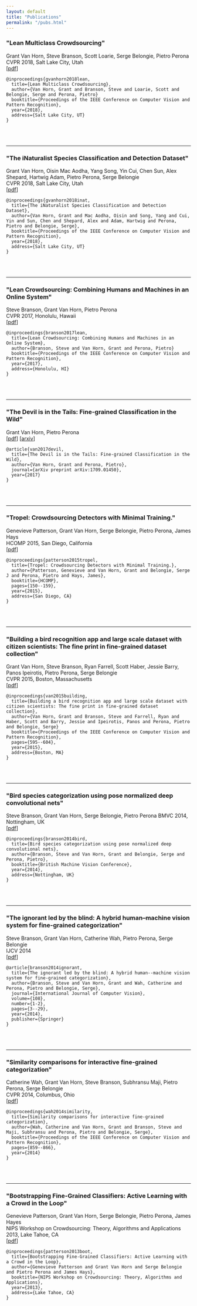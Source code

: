 ```yaml
---
layout: default
title: "Publications"
permalink: "/pubs.html"
---
```


### "Lean Multiclass Crowdsourcing"
Grant Van Horn, Steve Branson, Scott Loarie, Serge Belongie, Pietro Perona  
CVPR 2018, Salt Lake City, Utah  
[[pdf](/assets/papers/lean_multiclass_crowdsourcing.pdf)]
```
@inproceedings{gvanhorn2018lean,
  title={Lean Multiclass Crowdsourcing},
  author={Van Horn, Grant and Branson, Steve and Loarie, Scott and Belongie, Serge and Perona, Pietro}
  booktitle={Proceedings of the IEEE Conference on Computer Vision and Pattern Recognition},
  year={2018},
  address={Salt Lake City, UT}
}
```
<br>
<br>

---
### "The iNaturalist Species Classification and Detection Dataset"
Grant Van Horn, Oisin Mac Aodha, Yang Song, Yin Cui, Chen Sun, Alex Shepard, Hartwig Adam, Pietro Perona, Serge Belongie  
CVPR 2018, Salt Lake City, Utah  
[[pdf](/assets/papers/inaturalist_dataset.pdf)]
```
@inproceedings{gvanhorn2018inat,
  title={The iNaturalist Species Classification and Detection Dataset},
  author={Van Horn, Grant and Mac Aodha, Oisin and Song, Yang and Cui, Yin and Sun, Chen and Shepard, Alex and Adam, Hartwig and Perona, Pietro and Belongie, Serge},
  booktitle={Proceedings of the IEEE Conference on Computer Vision and Pattern Recognition},
  year={2018},
  address={Salt Lake City, UT}
}
```
<br>
<br>

---
### "Lean Crowdsourcing: Combining Humans and Machines in an Online System"
Steve Branson, Grant Van Horn, Pietro Perona  
CVPR 2017, Honolulu, Hawaii  
[[pdf](/assets/papers/lean_crowdsourcing.pdf)]
```
@inproceedings{branson2017lean,
  title={Lean Crowdsourcing: Combining Humans and Machines in an Online System},
  author={Branson, Steve and Van Horn, Grant and Perona, Pietro}
  booktitle={Proceedings of the IEEE Conference on Computer Vision and Pattern Recognition},
  year={2017},
  address={Honolulu, HI}
}
```
<br>
<br>

---
### "The Devil is in the Tails: Fine-grained Classification in the Wild"
Grant Van Horn, Pietro Perona  
[[pdf](/assets/papers/devil_is_in_the_tails.pdf)] [[arxiv](https://arxiv.org/abs/1709.01450)]
```
@article{van2017devil,
  title={The Devil is in the Tails: Fine-grained Classification in the Wild},
  author={Van Horn, Grant and Perona, Pietro},
  journal={arXiv preprint arXiv:1709.01450},
  year={2017}
}
```
<br>
<br>

---
### "Tropel: Crowdsourcing Detectors with Minimal Training."
Genevieve Patterson, Grant Van Horn, Serge Belongie, Pietro Perona, James Hays  
HCOMP 2015, San Diego, California  
[[pdf](/assets/papers/tropel.pdf)]
```
@inproceedings{patterson2015tropel,
  title={Tropel: Crowdsourcing Detectors with Minimal Training.},
  author={Patterson, Genevieve and Van Horn, Grant and Belongie, Serge J and Perona, Pietro and Hays, James},
  booktitle={HCOMP},
  pages={150--159},
  year={2015},
  address={San Diego, CA}
}
```
<br>
<br>

---
### "Building a bird recognition app and large scale dataset with citizen scientists: The fine print in fine-grained dataset collection"
Grant Van Horn, Steve Branson, Ryan Farrell, Scott Haber, Jessie Barry, Panos Ipeirotis, Pietro Perona, Serge Belongie  
CVPR 2015, Boston, Massachusetts  
[[pdf](/assets/papers/building_a_bird_recognition_app.pdf)]
```
@inproceedings{van2015building,
  title={Building a bird recognition app and large scale dataset with citizen scientists: The fine print in fine-grained dataset collection},
  author={Van Horn, Grant and Branson, Steve and Farrell, Ryan and Haber, Scott and Barry, Jessie and Ipeirotis, Panos and Perona, Pietro and Belongie, Serge}
  booktitle={Proceedings of the IEEE Conference on Computer Vision and Pattern Recognition},
  pages={595--604},
  year={2015},
  address={Boston, MA}
}
```
<br>
<br>

---
### "Bird species categorization using pose normalized deep convolutional nets"
Steve Branson, Grant Van Horn, Serge Belongie, Pietro Perona
BMVC 2014, Nottingham, UK    
[[pdf](/assets/papers/pose_normalized_conv_nets.pdf)]
```
@inproceedings{branson2014bird,
  title={Bird species categorization using pose normalized deep convolutional nets},
  author={Branson, Steve and Van Horn, Grant and Belongie, Serge and Perona, Pietro},
  booktitle={British Machine Vision Conference},
  year={2014},
  address={Nottingham, UK}
}
```
<br>
<br>

---
### "The ignorant led by the blind: A hybrid human–machine vision system for fine-grained categorization"
Steve Branson, Grant Van Horn, Catherine Wah, Pietro Perona, Serge Belongie  
IJCV 2014  
[[pdf](/assets/papers/ignorant_led_by_the_blind.pdf)]
```
@article{branson2014ignorant,
  title={The ignorant led by the blind: A hybrid human--machine vision system for fine-grained categorization},
  author={Branson, Steve and Van Horn, Grant and Wah, Catherine and Perona, Pietro and Belongie, Serge},
  journal={International Journal of Computer Vision},
  volume={108},
  number={1-2},
  pages={3--29},
  year={2014},
  publisher={Springer}
}
```
<br>
<br>

---
### "Similarity comparisons for interactive fine-grained categorization"
Catherine Wah, Grant Van Horn, Steve Branson, Subhransu Maji, Pietro Perona, Serge Belongie  
CVPR 2014, Columbus, Ohio  
[[pdf](/assets/papers/similarity_comparison.pdf)]
```
@inproceedings{wah2014similarity,
  title={Similarity comparisons for interactive fine-grained categorization},
  author={Wah, Catherine and Van Horn, Grant and Branson, Steve and Maji, Subhransu and Perona, Pietro and Belongie, Serge},
  booktitle={Proceedings of the IEEE Conference on Computer Vision and Pattern Recognition},
  pages={859--866},
  year={2014}
}
```
<br>
<br>

---
### "Bootstrapping Fine-Grained Classifiers: Active Learning with a Crowd in the Loop"
Genevieve Patterson, Grant Van Horn, Serge Belongie, Pietro Perona, James Hayes  
NIPS Workshop on Crowdsourcing: Theory, Algorithms and Applications 2013, Lake Tahoe, CA  
[[pdf](/assets/papers/bootstrapping_fine_grained_classifiers.pdf)]
```
@inproceedings{patterson2013boot,
  title={Bootstrapping Fine-Grained Classifiers: Active Learning with a Crowd in the Loop},
  author={Genevieve Patterson and Grant Van Horn and Serge Belongie and Pietro Perona and James Hays},
  booktitle={NIPS Workshop on Crowdsourcing: Theory, Algorithms and Applications},
  year={2013},
  address={Lake Tahoe, CA}
}
```